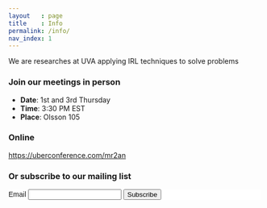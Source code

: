 ```yaml
---
layout   : page
title    : Info
permalink: /info/
nav_index: 1
---
```

We are researches at UVA applying IRL techniques to solve problems

### Join our meetings in person

+ **Date**: 1st and 3rd Thursday 
+ **Time**: 3:30 PM EST
+ **Place**: Olsson 105

### Online

https://uberconference.com/mr2an

### Or subscribe to our mailing list

<!-- Begin MailChimp Signup Form -->
<style type="text/css">
   #mc_embed_signup{background:#fff; clear:left; font:14px Helvetica,Arial,sans-serif;  width:500px;}
   /* Add your own MailChimp form style overrides in your site stylesheet or in this style block.
      We recommend moving this block and the preceding CSS link to the HEAD of your HTML file. */
</style>
<div id="mc_embed_signup">
<form action="//markrucker.us16.list-manage.com/subscribe/post?u=090c1fbe20ce45ee456d82898&amp;id=946715024e" method="post" id="mc-embedded-subscribe-form" name="mc-embedded-subscribe-form" class="validate" target="_blank" novalidate>
 <div id="mc_embed_signup_scroll">
  <span class="mc-field-group">
   <label for="mce-EMAIL">Email </label>
   <input type="email" value="" name="EMAIL" class="required email" id="mce-EMAIL">
  </span>
  <span id="mce-responses" class="clear">
   <div class="response" id="mce-error-response" style="display:none"></div>
   <div class="response" id="mce-success-response" style="display:none"></div>
  </span>    <!-- real people should not fill this in and expect good things - do not remove this or risk form bot signups-->
  <span style="position: absolute; left: -5000px;" aria-hidden="true"><input type="text" name="b_090c1fbe20ce45ee456d82898_946715024e" tabindex="-1" value="">
  </span>
  <span class="clear"><input type="submit" value="Subscribe" name="subscribe" id="mc-embedded-subscribe" class="button">
  </span>
 </div>
</form>
</div>
<script type='text/javascript' src='//s3.amazonaws.com/downloads.mailchimp.com/js/mc-validate.js'></script><script type='text/javascript'>(function($) {window.fnames = new Array(); window.ftypes = new Array();fnames[0]='EMAIL';ftypes[0]='email';}(jQuery));var $mcj = jQuery.noConflict(true);</script>
<!--End mc_embed_signup-->
